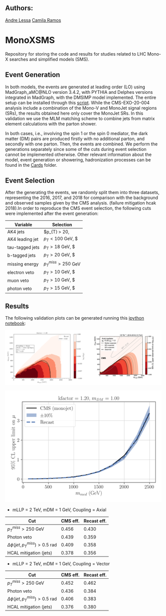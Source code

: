 ## Authors: ##
[Andre Lessa](mailto:andre.lessa@ufabc.edu.br)
[Camila Ramos](mailto:ramos.camila@aluno.ufabc.edu.br)

# MonoXSMS

Repository for storing the code and results for studies related to LHC Mono-X searches and simplified models (SMS).


## Event Generation ##

In both models, the events are generated at leading order (LO) using MadGraph_aMC@NLO version 3.4.2, with PYTHIA and Delphes versions integrated in MadGraph, with the DMSIMP model implemented. The entire setup can be installed through this [script](../../installer.sh). While the CMS-EXO-20-004 analysis include a combination of the Mono-V and MonoJet signal regions (SRs), the results obtained here only cover the MonoJet SRs. In this validation we use the MLM matching scheme to combine jets from matrix element calculations with the parton shower. 

In both cases, i.e., involving the spin 1 or the spin 0 mediator, the dark matter (DM) pairs are produced firstly with no additional parton, and secondly with one parton. Then, the events are combined. We perform the generations separately since some of the cuts during event selection cannot be implemented otherwise. Other relevant information about the model, event generation or showering, hadronization processes can be found in the [Cards](../../Cards/) folder.

## Event Selection ##

After the generating the events, we randomly split them into three datasets, representing the 2016, 2017, and 2018 for comparison with the background and observed samples given by the CMS analysis. (failure mitigation hcak 2018).In order to reproduce the CMS event selection, the following cuts were implemented after the event generation:

| Variable 	| 		Selection 	    |
| ------------- | --------------------------------- |
|AK4 jets	| $p_{T} > 20,  |\eta| < 2.4$  |
|AK4 leading jet| $p_{T} < 100$ GeV, $|\eta| < 2.4$ |
|tau-tagged jets| $p_{T} > 18$ GeV, $|\eta| < 2.3$  |
|b-tagged jets	| $p_{T} > 20$ GeV, $|\eta| < 2.4$  |
|missing energy | $p_{T}^{miss} > 250$ GeV	    |
| electron veto | $p_{T} > 10$ GeV, $|\eta| < 2.5$  |
| muon veto     | $p_{T} > 10$ GeV, $|\eta| < 2.4$  |
| photon veto   | $p_{T} > 15$ GeV, $|\eta| < 2.5$  |






## Results ##

The following validation plots can be generated running this [ipython notebook](../../notebooks/plotValidation-Axial.ipynb):


![Alt text](../../notebooks/cms_exo_20_004_axial.png?raw=true "Exclusion curve")

![Alt text](../../notebooks/cms_exo_20_004_axial2.png?raw=true "Upper limit comparison")


 * mLLP = 2 TeV, mDM = 1 GeV, Coupling = Axial
 
  | Cut         | CMS eff.        | Recast eff.| 
  | ----------------------- | ----------------- | ------------- | 
  | $p_{T}^{miss} > 250$ GeV |      0.456      |   0.430    | 
  |       Photon veto       |      0.439      |   0.359    |
  | $\Delta \phi (jet, p_{T}^{miss}) > 0.5$ rad |      0.409      |   0.358    |
  |   HCAL mitigation (jets)     |    0.378      |   0.356    |
  
  * mLLP = 2 TeV, mDM = 1 GeV, Coupling = Vector
 
  | Cut         | CMS eff.        | Recast eff.| 
  | ----------------------- | ----------------- | ------------- | 
  | $p_{T}^{miss} > 250$ GeV |      0.452      |   0.462    | 
  |       Photon veto       |      0.436      |   0.384    |
  | $\Delta \phi (jet, p_{T}^{miss}) > 0.5$ rad |      0.406      |   0.383    |
  |   HCAL mitigation (jets)     |    0.376      |   0.380    |
